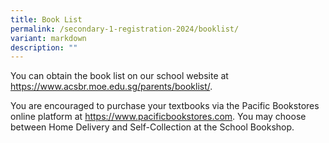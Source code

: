 ```yaml
---
title: Book List
permalink: /secondary-1-registration-2024/booklist/
variant: markdown
description: ""
---
```

You can obtain the book list on our school website at https://www.acsbr.moe.edu.sg/parents/booklist/.

You are encouraged to purchase your textbooks via the Pacific Bookstores online platform at https://www.pacificbookstores.com. You may choose between Home Delivery and Self-Collection at the School Bookshop.


